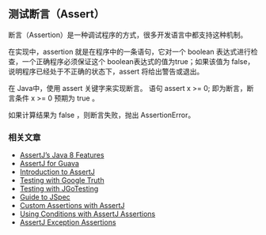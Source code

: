 ## 测试断言（Assert）
断言（Assertion）是一种调试程序的方式，很多开发语言中都支持这种机制。

在实现中，assertion 就是在程序中的一条语句，它对一个 boolean 表达式进行检查，一个正确程序必须保证这个 boolean表达式的值为true；如果该值为 false，说明程序已经处于不正确的状态下，assert 将给出警告或退出。

在 Java中，使用 assert 关键字来实现断言。 语句 assert x >= 0; 即为断言，断言条件 x >= 0 预期为 true 。

如果计算结果为 false ，则断言失败，抛出 AssertionError。

### 相关文章

- [AssertJ’s Java 8 Features](http://www.baeldung.com/assertJ-java-8-features)
- [AssertJ for Guava](http://www.baeldung.com/assertJ-for-guava)
- [Introduction to AssertJ](http://www.baeldung.com/introduction-to-assertj)
- [Testing with Google Truth](http://www.baeldung.com/google-truth)
- [Testing with JGoTesting](http://www.baeldung.com/jgotesting)
- [Guide to JSpec](http://www.baeldung.com/jspec)
- [Custom Assertions with AssertJ](http://www.baeldung.com/assertj-custom-assertion)
- [Using Conditions with AssertJ Assertions](http://www.baeldung.com/assertj-conditions)
- [AssertJ Exception Assertions](http://www.baeldung.com/assertj-exception-assertion)
